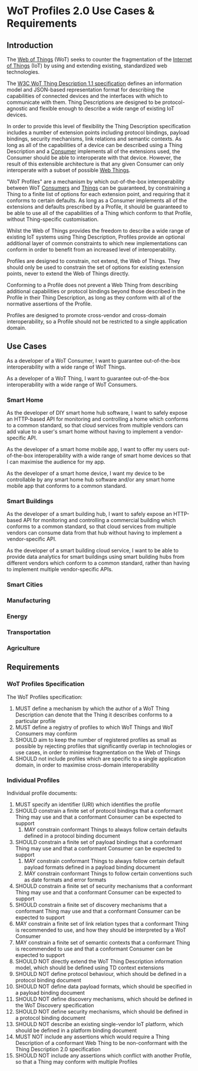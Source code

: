 # WoT Profiles 2.0 Use Cases & Requirements

## Introduction

The [Web of Things](https://www.w3.org/WoT/) (WoT) seeks to counter the fragmentation of the [Internet of Things](https://en.wikipedia.org/wiki/Internet_of_things) (IoT) by using and extending existing, standardized web technologies.

The [W3C WoT Thing Description 1.1 specification](https://w3c.github.io/wot-profile/#bib-wot-thing-description11) defines an information model and JSON-based representation format for describing the capabilities of connected devices and the interfaces with which to communicate with them. Thing Descriptions are designed to be protocol-agnostic and flexible enough to describe a wide range of existing IoT devices.

In order to provide this level of flexibility the Thing Description specification includes a number of extension points including protocol bindings, payload bindings, security mechanisms, link relations and semantic contexts. As long as all of the capabilities of a device can be described using a Thing Description and a [Consumer](https://w3c.github.io/wot-profile/#dfn-consumer) implements all of the extensions used, the Consumer should be able to interoperate with that device. However, the result of this extensible architecture is that any given Consumer can only interoperate with a subset of possible [Web Things](https://w3c.github.io/wot-profile/#dfn-thing).

"WoT Profiles" are a mechanism by which out-of-the-box interoperability between WoT [Consumers](https://w3c.github.io/wot-profile/#dfn-consumer) and [Things](https://w3c.github.io/wot-profile/#dfn-thing) can be guaranteed, by constraining a Thing to a finite list of options for each extension point, and requiring that it conforms to certain defaults. As long as a Consumer implements all of the extensions and defaults prescribed by a Profile, it should be guaranteed to be able to use all of the capabilities of a Thing which conform to that Profile, without Thing-specific customisation.

Whilst the Web of Things provides the freedom to describe a wide range of existing IoT systems using Thing Description, Profiles provide an optional additional layer of common constraints to which new implementations can conform in order to benefit from an increased level of interoperability.

Profiles are designed to constrain, not extend, the Web of Things. They should only be used to constrain the set of options for existing extension points, never to extend the Web of Things directly.

Conforming to a Profile does not prevent a Web Thing from describing additional capabilities or protocol bindings beyond those described in the Profile in their Thing Description, as long as they conform with all of the normative assertions of the Profile. 

Profiles are designed to promote cross-vendor and cross-domain interoperability, so a Profile should not be restricted to a single application domain.

## Use Cases

As a developer of a WoT Consumer, I want to guarantee out-of-the-box interoperability with a wide range of WoT Things.

As a developer of a WoT Thing, I want to guarantee out-of-the-box interoperability with a wide range of WoT Consumers.

### Smart Home

As the developer of DIY smart home hub software, I want to safely expose an HTTP-based API for monitoring and controlling a home which conforms to a common standard, so that cloud services from multiple vendors can add value to a user's smart home without having to implement a vendor-specific API.

As the developer of a smart home mobile app, I want to offer my users out-of-the-box interoperability with a wide range of smart home devices so that I can maximise the audience for my app.

As the developer of a smart home device, I want my device to be controllable by any smart home hub software and/or any smart home mobile app that conforms to a common standard.

### Smart Buildings

As the developer of a smart building hub, I want to safely expose an HTTP-based API for monitoring and controlling a commercial building which conforms to a common standard, so that cloud services from multiple vendors can consume data from that hub without having to implement a vendor-specific API.

As the developer of a smart building cloud service, I want to be able to provide data analytics for smart buildings using smart building hubs from different vendors which conform to a common standard, rather than having to implement multiple vendor-specific APIs.

### Smart Cities

### Manufacturing

### Energy

### Transportation

### Agriculture

## Requirements

### WoT Profiles Specification

The WoT Profiles specification:
1. MUST define a mechanism by which the author of a WoT Thing Description can denote that the Thing it describes conforms to a particular profile
2. MUST define a registry of profiles to which WoT Things and WoT Consumers may conform
3. SHOULD aim to keep the number of registered profiles as small as possible by rejecting profiles that significantly overlap in technologies or use cases, in order to minimise fragmentation on the Web of Things
4. SHOULD not include profiles which are specific to a single application domain, in order to maximise cross-domain interoperability

### Individual Profiles

Individual profile documents:
1. MUST specify an identifier (URI) which identifies the profile 
2. SHOULD constrain a finite set of protocol bindings that a conformant Thing may use and that a conformant Consumer can be expected to support
	1. MAY constrain conformant Things to always follow certain defaults defined in a protocol binding document
3. SHOULD constrain a finite set of payload bindings that a conformant Thing may use and that a conformant Consumer can be expected to support
	1. MAY constrain conformant Things to always follow certain default payload formats defined in a payload binding document
	2. MAY constrain conformant Things to follow certain conventions such as date formats and error formats
4. SHOULD constrain a finite set of security mechanisms that a conformant Thing may use and that a conformant Consumer can be expected to support
5. SHOULD constrain a finite set of discovery mechanisms that a conformant Thing may use and that a conformant Consumer can be expected to support
6. MAY constrain a finite set of link relation types that a conformant Thing is recommended to use, and how they should be interpreted by a WoT Consumer
7. MAY constrain a finite set of semantic contexts that a conformant Thing is recommended to use and that a conformant Consumer can be expected to support
8. SHOULD NOT directly extend the WoT Thing Description information model, which should be defined using TD context extensions
9. SHOULD NOT define protocol behaviour, which should be defined in a protocol binding document
10. SHOULD NOT define data payload formats, which should be specified in a payload binding document
11. SHOULD NOT define discovery mechanisms, which should be defined in the WoT Discovery specification
12. SHOULD NOT define security mechanisms, which should be defined in a protocol binding document
13. SHOULD NOT describe an existing single-vendor IoT platform, which should be defined in a platform binding document
14. MUST NOT include any assertions which would require a Thing Description of a conformant Web Thing to be non-conformant with the Thing Description 2.0 specification
15. SHOULD NOT include any assertions which conflict with another Profile, so that a Thing may conform with multiple Profiles